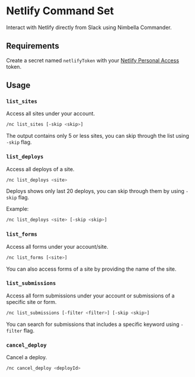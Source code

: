 # Netlify Command Set

Interact with Netlify directly from Slack using Nimbella Commander.

## Requirements

Create a secret named `netlifyToken` with your [Netlify Personal Access](https://app.netlify.com/user/applications/personal) token.

## Usage

### `list_sites`

Access all sites under your account.

```sh
/nc list_sites [-skip <skip>]
```

The output contains only 5 or less sites, you can skip through the list using `-skip` flag.

### `list_deploys`

Access all deploys of a site.

```sh
/nc list_deploys <site>
```

Deploys shows only last 20 deploys, you can skip through them by using `-skip` flag.

Example:

```sh
/nc list_deploys <site> [-skip <skip>]
```

### `list_forms`

Access all forms under your account/site.

```sh
/nc list_forms [<site>]
```

You can also access forms of a site by providing the name of the site.

### `list_submissions`

Access all form submissions under your account or submissions of a specific site or form.

```sh
/nc list_submissions [-filter <filter>] [-skip <skip>]
```

You can search for submissions that includes a specific keyword using `-filter` flag.

### `cancel_deploy`

Cancel a deploy.

```sh
/nc cancel_deploy <deployId>
```
